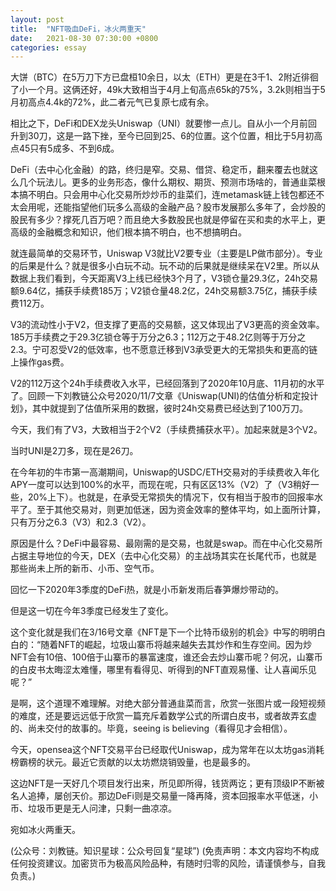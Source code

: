 ```yaml
---
layout: post
title:  "NFT吸血DeFi，冰火两重天"
date:   2021-08-30 07:30:00 +0800
categories: essay
---
```


大饼（BTC）在5万刀下方已盘桓10余日，以太（ETH）更是在3千1、2附近徘徊了小一个月。这俩还好，49k大致相当于4月上旬高点65k的75%，3.2k则相当于5月初高点4.4k的72%，此二者元气已复原七成有余。

相比之下，DeFi和DEX龙头Uniswap（UNI）就要惨一点儿。自从小一个月前回升到30刀，这是一路下挫，至今已回到25、6的位置。这个位置，相比于5月初高点45只有5成多、不到6成。

DeFi（去中心化金融）的路，终归是窄。交易、借贷、稳定币，翻来覆去也就这么几个玩法儿。更多的业务形态，像什么期权、期货、预测市场啥的，普通韭菜根本搞不明白。只会用中心化交易所炒炒币的韭菜们，连metamask链上钱包都还不太会用呢，还能指望他们玩多么高级的金融产品？股市发展那么多年了，会炒股的股民有多少？撑死几百万吧？而且绝大多数股民也就是停留在买和卖的水平上，更高级的金融概念和知识，他们根本搞不明白，也不想搞明白。

就连最简单的交易环节，Uniswap V3就比V2要专业（主要是LP做市部分）。专业的后果是什么？就是很多小白玩不动。玩不动的后果就是继续呆在V2里。所以从数据上我们看到，今天距离V3上线已经快3个月了，V3锁仓量29.3亿，24h交易额9.64亿，捕获手续费185万；V2锁仓量48.2亿，24h交易额3.75亿，捕获手续费112万。

V3的流动性小于V2，但支撑了更高的交易额，这又体现出了V3更高的资金效率。185万手续费之于29.3亿锁仓等于万分之6.3；112万之于48.2亿则等于万分之2.3。宁可忍受V2的低效率，也不愿意迁移到V3承受更大的无常损失和更高的链上操作gas费。

V2的112万这个24h手续费收入水平，已经回落到了2020年10月底、11月初的水平了。回顾一下刘教链公众号2020/11/7文章《Uniswap(UNI)的估值分析和定投计划》，其中就提到了估值所采用的数据，彼时24h交易费已经达到了100万刀。

今天，我们有了V3，大致相当于2个V2（手续费捕获水平）。加起来就是3个V2。

当时UNI是2刀多，现在是26刀。

在今年初的牛市第一高潮期间，Uniswap的USDC/ETH交易对的手续费收入年化APY一度可以达到100%的水平，而现在呢，只有区区13%（V2）了（V3稍好一些，20%上下）。也就是，在承受无常损失的情况下，仅有相当于股市的回报率水平了。至于其他交易对，则更加低迷，因为资金效率的整体平均，如上面所计算，只有万分之6.3（V3）和2.3（V2）。

原因是什么？DeFi中最容易、最刚需的是交易，也就是swap。而在中心化交易所占据主导地位的今天，DEX（去中心化交易）的主战场其实在长尾代币，也就是那些尚未上所的新币、小币、空气币。

回忆一下2020年3季度的DeFi热，就是小币新发雨后春笋爆炒带动的。

但是这一切在今年3季度已经发生了变化。

这个变化就是我们在3/16号文章《NFT是下一个比特币级别的机会》中写的明明白白的：“随着NFT的崛起，垃圾山寨币将越来越失去其炒作和生存空间。因为炒NFT会有10倍、100倍于山寨币的暴富速度，谁还会去炒山寨币呢？何况，山寨币的白皮书太晦涩太难懂，哪里有看得见、听得到的NFT直观易懂、让人喜闻乐见呢？”

是啊，这个道理不难理解。对绝大部分普通韭菜而言，欣赏一张图片或一段短视频的难度，还是要远远低于欣赏一篇充斥着数学公式的所谓白皮书，或者故弄玄虚的、尚未交付的故事的。毕竟，seeing is believing（看得见才会相信）。

今天，opensea这个NFT交易平台已经取代Uniswap，成为常年在以太坊gas消耗榜霸榜的状元。最近它贡献的以太坊燃烧销毁量，也是最多的。

这边NFT是一天好几个项目发行出来，所见即所得，钱货两讫；更有顶级IP不断被名人追捧，屡创天价。那边DeFi则是交易量一降再降，资本回报率水平低迷，小币、垃圾币更是无人问津，只剩一曲凉凉。

宛如冰火两重天。

(公众号：刘教链。知识星球：公众号回复“星球”)
(免责声明：本文内容均不构成任何投资建议。加密货币为极高风险品种，有随时归零的风险，请谨慎参与，自我负责。)

